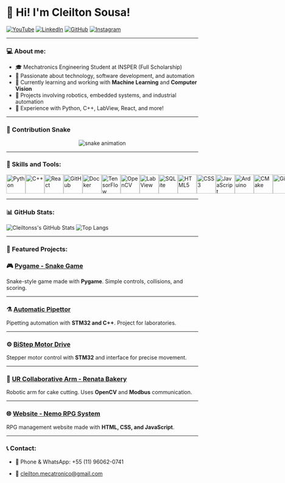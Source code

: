 # 👋 Hi! I'm Cleilton Sousa!

[![YouTube](https://img.shields.io/badge/YouTube-red?style=for-the-badge&logo=youtube&logoColor=white)](https://www.youtube.com/@CleiltonSousa-hw6fj) 
[![LinkedIn](https://img.shields.io/badge/LinkedIn-blue?style=for-the-badge&logo=linkedin&logoColor=white)](https://www.linkedin.com/in/cleiltonss/) 
[![GitHub](https://img.shields.io/badge/GitHub-black?style=for-the-badge&logo=github&logoColor=white)](https://github.com/Cleiltonss) 
[![Instagram](https://img.shields.io/badge/Instagram-E4405F?style=for-the-badge&logo=instagram&logoColor=white)](https://www.instagram.com/cleilton.ss/)  

---

### 💻 About me:
- 🎓 Mechatronics Engineering Student at INSPER (Full Scholarship)
- 🚀 Passionate about technology, software development, and automation
- 🌱 Currently learning and working with **Machine Learning** and **Computer Vision**
- 🤖 Projects involving robotics, embedded systems, and industrial automation
- 🔧 Experience with Python, C++, LabView, React, and more!

---

### 🐍 Contribution Snake
<p align="center">
  <img src="https://raw.githubusercontent.com/Cleiltonss/Cleiltonss/output/github-contribution-grid-snake.svg" alt="snake animation" />
</p>

---

### 🚀 Skills and Tools:
<div style="display: flex; align-items: center; justify-content: space-around;">
  <img src="https://cdn.jsdelivr.net/gh/devicons/devicon/icons/python/python-original.svg" alt="Python" width="50" height="50"/>
  <img src="https://cdn.jsdelivr.net/gh/devicons/devicon/icons/cplusplus/cplusplus-original.svg" alt="C++" width="50" height="50"/>
  <img src="https://cdn.jsdelivr.net/gh/devicons/devicon/icons/react/react-original.svg" alt="React" width="50" height="50"/>
  <img src="https://cdn.jsdelivr.net/gh/devicons/devicon/icons/github/github-original.svg" alt="GitHub" width="50" height="50"/>
  <img src="https://cdn.jsdelivr.net/gh/devicons/devicon/icons/docker/docker-original.svg" alt="Docker" width="50" height="50"/>
  <img src="https://cdn.jsdelivr.net/gh/devicons/devicon/icons/tensorflow/tensorflow-original.svg" alt="TensorFlow" width="50" height="50"/>
  <img src="https://cdn.jsdelivr.net/gh/devicons/devicon/icons/opencv/opencv-original.svg" alt="OpenCV" width="50" height="50"/>
  <img src="https://cdn.jsdelivr.net/gh/devicons/devicon/icons/labview/labview-original.svg" alt="LabView" width="50" height="50"/>
  <img src="https://cdn.jsdelivr.net/gh/devicons/devicon/icons/sqlite/sqlite-original.svg" alt="SQLite" width="50" height="50"/>
  <img src="https://cdn.jsdelivr.net/gh/devicons/devicon/icons/html5/html5-original.svg" alt="HTML5" width="50" height="50"/>
  <img src="https://cdn.jsdelivr.net/gh/devicons/devicon/icons/css3/css3-original.svg" alt="CSS3" width="50" height="50"/>
  <img src="https://cdn.jsdelivr.net/gh/devicons/devicon/icons/javascript/javascript-original.svg" alt="JavaScript" width="50" height="50"/>
  <img src="https://cdn.jsdelivr.net/gh/devicons/devicon/icons/arduino/arduino-original.svg" alt="Arduino" width="50" height="50"/>
  <img src="https://cdn.jsdelivr.net/gh/devicons/devicon/icons/cmake/cmake-original.svg" alt="CMake" width="50" height="50"/>
  <img src="https://cdn.jsdelivr.net/gh/devicons/devicon/icons/git/git-original.svg" alt="Git" width="50" height="50"/>
  <img src="https://cdn.jsdelivr.net/gh/devicons/devicon/icons/matlab/matlab-original.svg" alt="MATLAB" width="50" height="50"/>
</div>


---

### 📊 GitHub Stats:
![Cleiltonss's GitHub Stats](https://github-readme-stats.vercel.app/api?username=Cleiltonss&show_icons=true&theme=dark)
![Top Langs](https://github-readme-stats.vercel.app/api/top-langs/?username=Cleiltonss&layout=compact&theme=dark)

---

### 🚧 Featured Projects:

### 🎮 [Pygame - Snake Game](https://github.com/Cleiltonss/Pygame-2021.2)  
Snake-style game made with **Pygame**. Simple controls, collisions, and scoring.  

---  

### ⚗️ [Automatic Pipettor](https://github.com/Cleiltonss/PM_Pipeta_Automatica)  
Pipetting automation with **STM32 and C++**. Project for laboratories.  

---  

### ⚙️ [BiStep Motor Drive](https://github.com/Cleiltonss/PM_Pipeta_Automatica)  
Stepper motor control with **STM32** and interface for precise movement.  

---  

### 🤖 [UR Collaborative Arm - Renata Bakery](https://github.com/Cleiltonss/UR_Colaborativo_RenataBakery)  
Robotic arm for cake cutting. Uses **OpenCV** and **Modbus** communication.  

---  

### 🌐 [Website - Nemo RPG System](https://github.com/Cleiltonss/WebSite_SystemRPG)  
RPG management website made with **HTML, CSS, and JavaScript**.  

---

### 📞 Contact:

- 📱 Phone & WhatsApp: +55 (11) 96062-0741  

- 📩 cleilton.mecatronico@gmail.com
